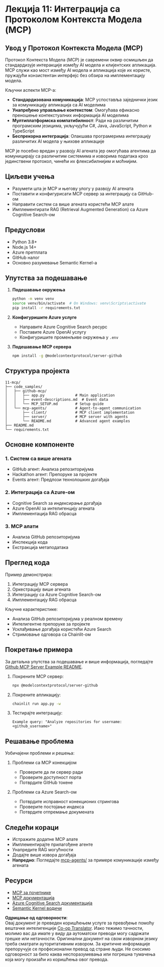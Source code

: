 <!--
CO_OP_TRANSLATOR_METADATA:
{
  "original_hash": "e255edb8423b34b4bba20263ef38f208",
  "translation_date": "2025-07-24T09:08:48+00:00",
  "source_file": "11-mcp/README.md",
  "language_code": "sr"
}
-->
# Лекција 11: Интеграција са Протоколом Контекста Модела (MCP)

## Увод у Протокол Контекста Модела (MCP)

Протокол Контекста Модела (MCP) је савремени оквир осмишљен да стандардизује интеракције између AI модела и клијентских апликација. MCP служи као мост између AI модела и апликација које их користе, пружајући конзистентан интерфејс без обзира на имплементацију модела.

Кључни аспекти MCP-а:

- **Стандардизована комуникација**: MCP успоставља заједнички језик за комуникацију апликација са AI моделима
- **Унапређено управљање контекстом**: Омогућава ефикасно преношење контекстуалних информација AI моделима
- **Мултиплатформска компатибилност**: Ради на различитим програмским језицима, укључујући C#, Java, JavaScript, Python и TypeScript
- **Беспрекорна интеграција**: Олакшава програмерима интеграцију различитих AI модела у њихове апликације

MCP је посебно вредан у развоју AI агената јер омогућава агентима да комуницирају са различитим системима и изворима података кроз јединствени протокол, чинећи их флексибилнијим и моћнијим.

## Циљеви учења
- Разумети шта је MCP и његову улогу у развоју AI агената
- Поставити и конфигурисати MCP сервер за интеграцију са GitHub-ом
- Направити систем са више агената користећи MCP алате
- Имплементирати RAG (Retrieval Augmented Generation) са Azure Cognitive Search-ом

## Предуслови
- Python 3.8+
- Node.js 14+
- Azure претплата
- GitHub налог
- Основно разумевање Semantic Kernel-а

## Упутства за подешавање

1. **Подешавање окружења**
   ```bash
   python -m venv venv
   source venv/bin/activate  # On Windows: venv\Scripts\activate
   pip install -r requirements.txt
   ```

2. **Конфигуришите Azure услуге**
   - Направите Azure Cognitive Search ресурс
   - Поставите Azure OpenAI услугу
   - Конфигуришите променљиве окружења у `.env`

3. **Подешавање MCP сервера**
   ```bash
   npm install -g @modelcontextprotocol/server-github
   ```

## Структура пројекта

```
11-mcp/
├── code_samples/
│   ├── github-mcp/
│   │   ├── app.py              # Main application
│   │   ├── event-descriptions.md  # Event data
│   │   └── MCP_SETUP.md        # Setup guide
│   └── mcp-agents/             # Agent-to-agent communication
│       ├── client/             # MCP client implementation
│       ├── server/             # MCP server with agents
│       └── README.md           # Advanced agent examples
├── README.md
└── requirements.txt
```

## Основне компоненте

### 1. Систем са више агената
- GitHub агент: Анализа репозиторијума
- Hackathon агент: Препоруке за пројекте
- Events агент: Предлози технолошких догађаја

### 2. Интеграција са Azure-ом
- Cognitive Search за индексирање догађаја
- Azure OpenAI за интелигенцију агената
- Имплементација RAG обрасца

### 3. MCP алати
- Анализа GitHub репозиторијума
- Инспекција кода
- Екстракција метаподатака

## Преглед кода

Пример демонстрира:
1. Интеграцију MCP сервера
2. Оркестрацију више агената
3. Интеграцију са Azure Cognitive Search-ом
4. Имплементацију RAG обрасца

Кључне карактеристике:
- Анализа GitHub репозиторијума у реалном времену
- Интелигентне препоруке за пројекте
- Усклађивање догађаја користећи Azure Search
- Стримовање одговора са Chainlit-ом

## Покретање примера

За детаљна упутства за подешавање и више информација, погледајте [Github MCP Server Example README](./code_samples/github-mcp/README.md).

1. Покрените MCP сервер:
   ```bash
   npx @modelcontextprotocol/server-github
   ```

2. Покрените апликацију:
   ```bash
   chainlit run app.py -w
   ```

3. Тестирајте интеграцију:
   ```
   Example query: "Analyze repositories for username: <github_username>"
   ```

## Решавање проблема

Уобичајени проблеми и решења:
1. Проблеми са MCP конекцијом
   - Проверите да ли сервер ради
   - Проверите доступност порта
   - Потврдите GitHub токене

2. Проблеми са Azure Search-ом
   - Потврдите исправност конекционих стрингова
   - Проверите постојање индекса
   - Потврдите отпремање докумената

## Следећи кораци
- Истражите додатне MCP алате
- Имплементирајте прилагођене агенте
- Унапредите RAG могућности
- Додајте више извора догађаја
- **Напредно**: Погледајте [mcp-agents/](../../../11-mcp/code_samples/mcp-agents) за примере комуникације између агената

## Ресурси
- [MCP за почетнике](https://aka.ms/mcp-for-beginners)  
- [MCP документација](https://github.com/microsoft/semantic-kernel/tree/main/python/semantic-kernel/semantic_kernel/connectors/mcp)
- [Azure Cognitive Search документација](https://learn.microsoft.com/azure/search/)
- [Semantic Kernel водичи](https://learn.microsoft.com/semantic-kernel/)

**Одрицање од одговорности**:  
Овај документ је преведен коришћењем услуге за превођење помоћу вештачке интелигенције [Co-op Translator](https://github.com/Azure/co-op-translator). Иако тежимо тачности, молимо вас да имате у виду да аутоматски преводи могу садржати грешке или нетачности. Оригинални документ на свом изворном језику треба сматрати ауторитативним извором. За критичне информације препоручује се професионални превод од стране људи. Не сносимо одговорност за било каква неспоразумевања или погрешна тумачења која могу произаћи из коришћења овог превода.